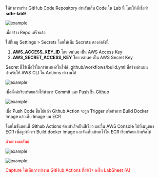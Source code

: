 ให้ทำการสร้าง GitHub Code Repository สำหรับเก็บ Code ใน Lab นี้
โดยให้ตั้งชื่อว่า **sdte-lab9**

![example](/saranonuan/scenarios/lab9/assets/create_repo.png)

เมื่อสร้าง Repo เสร็จแล้ว

ไปที่เมนู Settings > Secrets โดยให้เพิ่ม Secrets สองค่าดังนี้

1. **AWS_ACCESS_KEY_ID** โดย value เป็น AWS Access Key
2. **AWS_SECRET_ACCESS_KEY**  โดย value เป็น AWS Secret Key

Secret นี้ใช้เพื่อไว้ในการแทนค่าในไฟล์ .github/workflows/build.yml ที่สร้างด้านบน สำหรับให้ AWS CLI ใน Actions ทำงานได้

![example](/saranonuan/scenarios/lab9/assets/config_git_secret_example.png)

เมื่อตั้งค่าเรียบร้อยแล้วให้ทำการ Commit และ Push ขึ้น Github

![example](/saranonuan/scenarios/lab9/assets/git_push_example.png)

เมื่อ Push Code ขึ้นไปแล้ว
Github Action จะถูก Trigger เพื่อทำการ Build Docker Image แล้วเก็บ Image บน ECR

โดยในขั้นตอนนี้ Github Actions ต้องสำเร็จเป็นสีเขียว
และใน AWS Console ไปที่เมนูของ ECR เพื่อดูว่ามีการ Build docker image และจัดเก็บเข้ามาไว้ใน ECR เรียบร้อยแล้วหรือไม่

<span style="color:red">ตัวอย่างผลลัพธ์</span>

![example](/saranonuan/scenarios/lab9/assets/github_action_result.png)

![example](/saranonuan/scenarios/lab9/assets/ecr_result.png)

<span style="color:red">Capture ให้เห็นการทำงาน GitHub Actions ที่สำเร็จ ลงใน LabSheet (A)</span>
